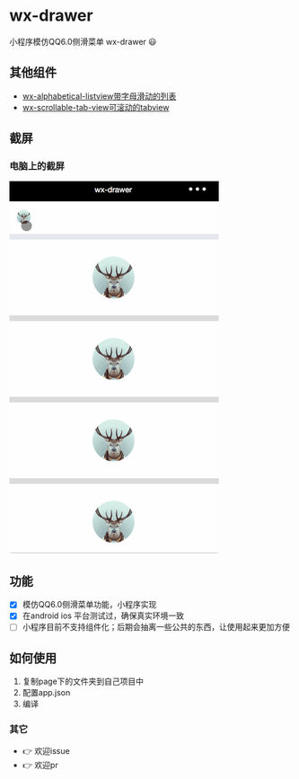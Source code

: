 # wx-drawer
小程序模仿QQ6.0侧滑菜单 wx-drawer 😃

## 其他组件
- [wx-alphabetical-listview带字母滑动的列表](https://github.com/zhongjie-chen/wx-alphabetical-listview)
- [wx-scrollable-tab-view可滚动的tabview](https://github.com/zhongjie-chen/wx-scrollable-tab-view)

## 截屏

### 电脑上的截屏
![](https://github.com/zhongjie-chen/blog/blob/gh-pages/img/wx-drawer.gif?raw=true)

## 功能

- [x] 模仿QQ6.0侧滑菜单功能，小程序实现
- [x] 在android ios 平台测试过，确保真实环境一致
- [ ] 小程序目前不支持组件化；后期会抽离一些公共的东西，让使用起来更加方便

## 如何使用

1. 复制page下的文件夹到自己项目中
2. 配置app.json
3. 编译

### 其它

- 👉 欢迎issue
- 👉 欢迎pr
